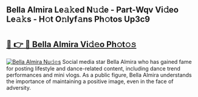## Bella Almira Le𝚊𝚔ed N𝚞𝚍e - Part-Wqv Vi𝚍eo Le𝚊𝚔s - H𝚘t O𝚗lyf𝚊ns Ph𝚘tos Up3c9

# <h2><a href="http://hf8kt04.feru.top/?c=Bella+Almira">🔗 👉 🔴 Bella Almira Vi𝚍𝚎o Ph𝚘t𝚘𝚜</a></h2>

[![Bella Almira Nu𝚍𝚎s](https://i.imgur.com/0TWrTi3.gif)](http://hf8kt04.feru.top/?c=Bella+Almira)
Social media star Bella Almira who has gained fame for posting lifestyle and dance-related content, including dance trend performances and mini vlogs. As a public figure, Bella Almira understands the importance of maintaining a positive image, even in the face of adversity. 

